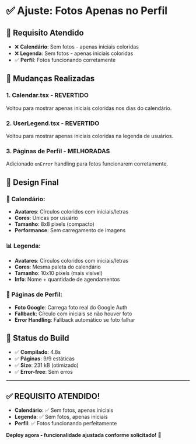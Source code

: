 # ✅ Ajuste: Fotos Apenas no Perfil

## 🎯 **Requisito Atendido**
- ❌ **Calendário**: Sem fotos - apenas iniciais coloridas
- ❌ **Legenda**: Sem fotos - apenas iniciais coloridas  
- ✅ **Perfil**: Fotos funcionando corretamente

## 🔄 **Mudanças Realizadas**

### **1. Calendar.tsx - REVERTIDO**
Voltou para mostrar apenas iniciais coloridas nos dias do calendário.

### **2. UserLegend.tsx - REVERTIDO**  
Voltou para mostrar apenas iniciais coloridas na legenda de usuários.

### **3. Páginas de Perfil - MELHORADAS**
Adicionado `onError` handling para fotos funcionarem corretamente.

## 🎨 **Design Final**

### **📅 Calendário:**
- **Avatares**: Círculos coloridos com iniciais/letras
- **Cores**: Únicas por usuário
- **Tamanho**: 8x8 pixels (compacto)
- **Performance**: Sem carregamento de imagens

### **📊 Legenda:**
- **Avatares**: Círculos coloridos com iniciais/letras
- **Cores**: Mesma paleta do calendário
- **Tamanho**: 10x10 pixels (mais visível)
- **Info**: Nome + quantidade de agendamentos

### **👤 Páginas de Perfil:**
- **Foto Google**: Carrega foto real do Google Auth
- **Fallback**: Círculo com iniciais se não houver foto
- **Error Handling**: Fallback automático se foto falhar

## 🚀 **Status do Build**
- ✅ **Compilado**: 4.8s
- ✅ **Páginas**: 9/9 estáticas
- ✅ **Size**: 231 kB (otimizado)
- ✅ **Error-free**: Sem erros

---

## ✅ **REQUISITO ATENDIDO!**

- **Calendário**: ✅ Sem fotos, apenas iniciais
- **Legenda**: ✅ Sem fotos, apenas iniciais  
- **Perfil**: ✅ Fotos funcionando perfeitamente

**Deploy agora - funcionalidade ajustada conforme solicitado!** 🎉